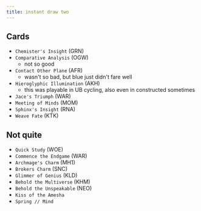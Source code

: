 ```yaml
---
title: instant draw two
---
```


## Cards

- `Chemister's Insight` (GRN)
- `Comparative Analysis` (OGW)
  - not so good
- `Contact Other Plane` (AFR)
  - wasn't so bad, but blue just didn't fare well
- `Hieroglyphic Illumination` (AKH)
  - this was playable in UB cycling, also even in constructed sometimes
- `Jace's Triumph` (WAR)
- `Meeting of Minds` (MOM)
- `Sphinx's Insight` (RNA)
- `Weave Fate` (KTK)

## Not quite

- `Quick Study` (WOE)
- `Commence the Endgame` (WAR)
- `Archmage's Charm` (MH1)
- `Brokers Charm` (SNC)
- `Glimmer of Genius` (KLD)
- `Behold the Multiverse` (KHM)
- `Behold the Unspeakable` (NEO)
- `Kiss of the Amesha`
- `Spring // Mind`

